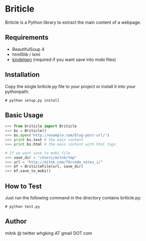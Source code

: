 Briticle
========

Briticle is a Python library to extract the main content of a webpage.

Requirements
------------

  - BeautifulSoup 4
  - html5lib / lxml
  - [kindelgen](http://www.amazon.com/gp/feature.html?ie=UTF8&docId=1000765211) (required if you want save into mobi files)

Installation
------------

Copy the single briticle.py file to your project or install it into your pythonpath:

    # python setup.py install

Basic Usage
-----------

```python
>>> from briticle import Briticle
>>> bs = Briticle()
>>> bs.open('http://example.com/blog-post-url/')
>>> print bs.text # the main content
>>> print bs.html # the main content with html tags

# If we want save to mobi file
>>> save_dir = "/Users/mitnk/tmp"
>>> url = "http://mitnk.com/79/code_notes_i/"
>>> bf = BriticleFile(url, save_dir)
>>> bf.save_to_mobi()
```

How to Test
-----------

Just run the following command in the directory 
contains briticle.py:

    # python test.py

Author
------

mitnk @ twitter
whgking AT gmail DOT com
